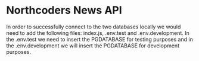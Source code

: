 # Northcoders News API

In order to successfully connect to the two databases locally we would need to add the following files: index.js, .env.test and .env.development. In the .env.test we need to insert the PGDATABASE for testing purposes and in the .env.development we will insert the PGDATABASE for development purposes.
